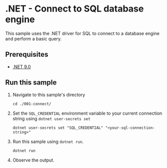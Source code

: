 <!--
---
page_type: sample
name: .NET - Connect to SQL database engine
description: This sample uses the .NET driver for SQL to connect to a database engine and perform a basic query.
urlFragment: sample
languages:
- csharp
- sql
- tsql
products:
- sql-server
- azure-sql-database
- azure-sql-edge
- azure-sql-managed-instance
- azure-sql-virtual-machines
- azure-sqlserver-stretchdb
- azure-sqlserver-vm
---
-->

# .NET - Connect to SQL database engine

This sample uses the .NET driver for SQL to connect to a database engine and perform a basic query.

## Prerequisites

- [.NET 9.0](https://dotnet.microsoft.com/download)

## Run this sample

1. Navigate to this sample's directory

    ```shell
    cd ./001-connect/
    ```

1. Set the `SQL_CREDENTIAL` environment variable to your current connection string using `dotnet user-secrets set`

    ```shell
    dotnet user-secrets set "SQL_CREDENTIAL" "<your-sql-connection-string>"
    ```

1. Run this sample using `dotnet run`.

    ```shell
    dotnet run
    ```

1. Observe the output.
